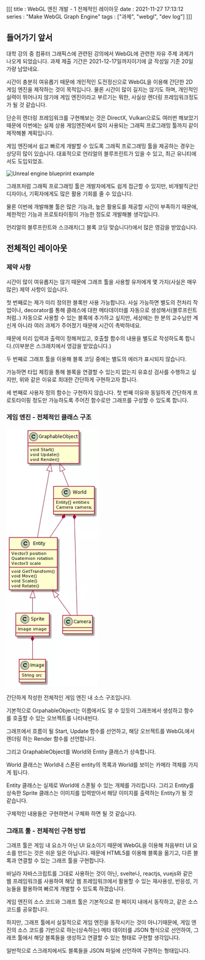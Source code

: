 [[[
title : WebGL 엔진 개발 - 1 전체적인 레이아웃
date : 2021-11-27 17:13:12
series : "Make WebGL Graph Engine"
tags : ["과제", "webgl", "dev log"]
]]]

## 들어가기 앞서
대학 강의 중 컴퓨터 그래픽스에 관련된 강의에서 WebGL에 관련한 자유 주제 과제가 나오게 되었습니다. 과제 제출 기간은 2021-12-17일까지이기에 글 작성일 기준 20일 가량 남았네요.

시간이 충분히 여유롭기 때문에 개인적인 도전정신으로 WebGL을 이용해 간단한 2D 게임 엔진을 제작하는 것이 목적입니다. 물론 시간이 많이 길지는 않기도 하며, 개인적인 실력이 뛰어나지 않기에 게임 엔진이라고 부르기는 뭐한, 사실상 렌더링 프레임워크정도가 될 것 같습니다.

단순히 렌더링 프레임워크를 구현해보는 것은 DirectX, Vulkan으로도 여러번 해보았기때문에 이번에는 실제 상용 게임엔진에서 많이 사용되는 그래픽 프로그래밍 툴까지 같이 제작해볼 계획입니다.

게임 엔진에서 쉽고 빠르게 개발할 수 있도록 그래픽 프로그래밍 툴을 제공하는 경우는 상당히 많이 있습니다. 대표적으로 언리얼의 블루프린트가 있을 수 있고, 최근 유니티에서도 도입되었죠. 

![Unreal engine blueprint example](https://docs.unrealengine.com/4.27/Images/ProgrammingAndScripting/Blueprints/QuickStart/BPQS_6_Step4.png)

그래프처럼 그래픽 프로그래밍 툴은 개발자에게도 쉽게 접근할 수 있지만, 비개발직군인 디자이너, 기획자에게도 많은 활용 기회를 줄 수 있습니다.

물론 이번에 개발해볼 툴은 많은 기능과, 높은 활용도를 제공할 시간이 부족하기 때문에, 제한적인 기능과 프로토타이핑이 가능한 정도로 개발해볼 생각입니다.

언리얼의 블루프린트와 스크래치(그 블록 코딩 맞습니다!)에서 많은 영감을 받았습니다.

## 전체적인 레이아웃

### 제약 사항
시간이 많이 여유롭지는 않기 때문에 그래프 툴을 사용할 유저에게 몇 가지(사실은 매우 많은) 제약 사항이 있습니다.

첫 번째로는 제가 미리 정의한 블록만 사용 가능합니다. 사실 가능하면 별도의 전처리 작업이나, decorator를 통해 클래스에 대한 메타데이터를 자동으로 생성해서(블루프린트처럼..) 자동으로 사용할 수 있는 블록에 추가하고 싶지만, 세상에는 한 분의 교수님만 계신게 아니라 여러 과제가 주어졌기 때문에 시간이 촉박하네요.

때문에 미리 입력과 출력이 정해져있고, 호출할 함수의 내용을 별도로 작성하도록 합니다.(이부분은 스크래치에서 영감을 받았습니다.)

두 번째로 그래프 툴을 이용해 블록 코딩 중에는 별도의 에러가 표시되지 않습니다. 

가능하면 타입 체킹을 통해 블록을 연결할 수 있는지 없는지 유효성 검사를 수행하고 싶지만, 위와 같은 이유로 최대한 간단하게 구현하고자 합니다.

세 번째로 사용자 정의 함수는 구현하지 않습니다. 첫 번째 이유와 동일하게 간단하게 프로토타이핑 정도만 가능하도록 주어진 함수로만 그래프를 구성할 수 있도록 합니다.

### 게임 엔진 - 전체적인 클래스 구조

![plain game engine class diagram](./assets/images/simple-webgl-engine/game-source-code-simple.webp)

간단하게 작성한 전체적인 게임 엔진 내 소스 구조입니다.

기본적으로 GrpahableObject는 이름에서도 알 수 있듯이 그래프에서 생성하고 함수를 호출할 수 있는 오브젝트를 나타내빈다.

그래프에서 흐름이 될 Start, Update 함수를 선언하고, 해당 오브젝트를 WebGL에서 렌더링 하는 Render 함수를 선언합니다.

그리고 GraphableObject를 World와 Entity 클래스가 상속합니다. 

World 클래스는 World내 스폰된 entity의 목록과 World를 보이는 카메라 객체를 가지게 됩니다.

Entity 클래스는 실제로 World에 스폰될 수 있는 개체를 가리킵니다. 그리고 Entity를 상속한 Sprite 클래스는 이미지를 입력받아서 해당 이미지를 출력하는 Entity가 될 것 같습니다.

구체적인 내용들은 구현하면서 구체화 하면 될 것 같습니다.

### 그래프 툴 - 전체적인 구현 방법
그래프 툴은 게임 내 요소가 아닌 UI 요소이기 때문에 WebGL을 이용해 처음부터 UI 요소를 만드는 것은 쉬운 일은 아닙니다. 때문에 HTML5를 이용해 블록을 옮기고, 다른 블록과 연결할 수 있는 그래프 툴을 구현합니다.

바닐라 자바스크립트를 그대로 사용하는 것이 아닌, svelte나, reactjs, vuejs와 같은 웹 프레임워크를 사용하여 해당 웹 프레임워크에서 활용할 수 있는 재사용성, 반응성, 기능들을 활용하여 빠르게 개발할 수 있도록 하겠습니다.

게임 엔진의 소스 코드와 그래프 툴은 기본적으로 한 페이지 내에서 동작하고, 같은 소스 코드를 공유합니다.

하지만, 그래프 툴에서 실질적으로 게임 엔진을 동작시키는 것이 아니기때문에, 게임 엔진의 소스 코드를 기반으로 하는(상속하는) 메타 데이터를 JSON 형식으로 선언하여, 그래프 툴에서 해당 블록들을 생성하고 연결할 수 있는 형태로 구현할 생각입니다.

일반적으로 스크래치에서도 블록들을 JSON 파일에 선언하여 구현하는 형태입니다.
